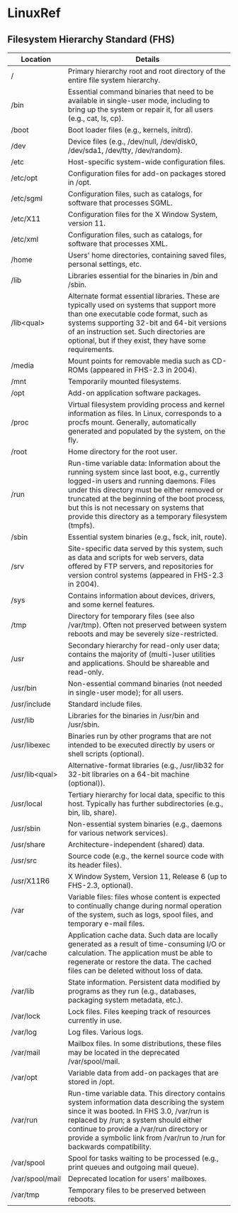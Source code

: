 # LinuxRef

## Filesystem Hierarchy Standard (FHS) 


| Location      | Details       |
| ------------- | ------------- |
| /             | Primary hierarchy root and root directory of the entire file system hierarchy.|
| /bin          |Essential command binaries that need to be available in single-user mode, including to bring up the system or repair it, for all users (e.g., cat, ls, cp). |
| /boot | Boot loader files (e.g., kernels, initrd). |
| /dev | Device files (e.g., /dev/null, /dev/disk0, /dev/sda1, /dev/tty, /dev/random). |
| /etc | Host-specific system-wide configuration files. |
| /etc/opt | Configuration files for add-on packages stored in /opt. |
| /etc/sgml | Configuration files, such as catalogs, for software that processes SGML. |
| /etc/X11 | Configuration files for the X Window System, version 11. |
| /etc/xml | Configuration files, such as catalogs, for software that processes XML. |
| /home | Users' home directories, containing saved files, personal settings, etc. |
| /lib | Libraries essential for the binaries in /bin and /sbin. |
| /lib\<qual> | Alternate format essential libraries. These are typically used on systems that support more than one executable code format, such as systems supporting 32-bit and 64-bit versions of an instruction set. Such directories are optional, but if they exist, they have some requirements. |
| /media | Mount points for removable media such as CD-ROMs (appeared in FHS-2.3 in 2004). |
| /mnt | Temporarily mounted filesystems. |
| /opt | Add-on application software packages. |
| /proc | Virtual filesystem providing process and kernel information as files. In Linux, corresponds to a procfs mount. Generally, automatically generated and populated by the system, on the fly. |
| /root | Home directory for the root user. |
| /run | Run-time variable data: Information about the running system since last boot, e.g., currently logged-in users and running daemons. Files under this directory must be either removed or truncated at the beginning of the boot process, but this is not necessary on systems that provide this directory as a temporary filesystem (tmpfs). | 
| /sbin | Essential system binaries (e.g., fsck, init, route). |
| /srv | Site-specific data served by this system, such as data and scripts for web servers, data offered by FTP servers, and repositories for version control systems (appeared in FHS-2.3 in 2004). | Contains information about devices, drivers, and some kernel features. |
| /sys | Contains information about devices, drivers, and some kernel features. |
| /tmp | Directory for temporary files (see also /var/tmp). Often not preserved between system reboots and may be severely size-restricted. |
| /usr | Secondary hierarchy for read-only user data; contains the majority of (multi-)user utilities and applications. Should be shareable and read-only. |
| /usr/bin | Non-essential command binaries (not needed in single-user mode); for all users. |
| /usr/include | Standard include files. |
| /usr/lib | Libraries for the binaries in /usr/bin and /usr/sbin. |
| /usr/libexec | Binaries run by other programs that are not intended to be executed directly by users or shell scripts (optional). |
| /usr/lib\<qual> | Alternative-format libraries (e.g., /usr/lib32 for 32-bit libraries on a 64-bit machine (optional)). |
| /usr/local | Tertiary hierarchy for local data, specific to this host. Typically has further subdirectories (e.g., bin, lib, share). |
| /usr/sbin | Non-essential system binaries (e.g., daemons for various network services). |
| /usr/share | Architecture-independent (shared) data. |
| /usr/src | Source code (e.g., the kernel source code with its header files). |
| /usr/X11R6 | X Window System, Version 11, Release 6 (up to FHS-2.3, optional). |
| /var | Variable files: files whose content is expected to continually change during normal operation of the system, such as logs, spool files, and temporary e-mail files. |
| /var/cache | Application cache data. Such data are locally generated as a result of time-consuming I/O or calculation. The application must be able to regenerate or restore the data. The cached files can be deleted without loss of data. |
| /var/lib | State information. Persistent data modified by programs as they run (e.g., databases, packaging system metadata, etc.). |
| /var/lock | Lock files. Files keeping track of resources currently in use. |
| /var/log | Log files. Various logs. |
| /var/mail | Mailbox files. In some distributions, these files may be located in the deprecated /var/spool/mail. |
| /var/opt | Variable data from add-on packages that are stored in /opt. |
| /var/run | Run-time variable data. This directory contains system information data describing the system since it was booted. In FHS 3.0, /var/run is replaced by /run; a system should either continue to provide a /var/run directory or provide a symbolic link from /var/run to /run for backwards compatibility. |
| /var/spool | Spool for tasks waiting to be processed (e.g., print queues and outgoing mail queue). |
| /var/spool/mail | Deprecated location for users' mailboxes. |
| /var/tmp | Temporary files to be preserved between reboots. |
